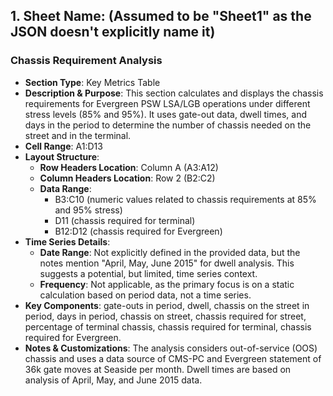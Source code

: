 ## 1. **Sheet Name**: (Assumed to be "Sheet1" as the JSON doesn't explicitly name it)

### Chassis Requirement Analysis
- **Section Type**: Key Metrics Table
- **Description & Purpose**: This section calculates and displays the chassis requirements for Evergreen PSW LSA/LGB operations under different stress levels (85% and 95%). It uses gate-out data, dwell times, and days in the period to determine the number of chassis needed on the street and in the terminal.
- **Cell Range**: A1:D13
- **Layout Structure**:
    - **Row Headers Location**: Column A (A3:A12)
    - **Column Headers Location**: Row 2 (B2:C2)
    - **Data Range**:
      - B3:C10 (numeric values related to chassis requirements at 85% and 95% stress)
      - D11 (chassis required for terminal)
      - B12:D12 (chassis required for Evergreen)
- **Time Series Details**:
    - **Date Range**: Not explicitly defined in the provided data, but the notes mention "April, May, June 2015" for dwell analysis. This suggests a potential, but limited, time series context.
    - **Frequency**: Not applicable, as the primary focus is on a static calculation based on period data, not a time series.
- **Key Components**: gate-outs in period, dwell, chassis on the street in period, days in period, chassis on street, chassis required for street, percentage of terminal chassis, chassis required for terminal, chassis required for Evergreen.
- **Notes & Customizations**: The analysis considers out-of-service (OOS) chassis and uses a data source of CMS-PC and Evergreen statement of 36k gate moves at Seaside per month. Dwell times are based on analysis of April, May, and June 2015 data.

